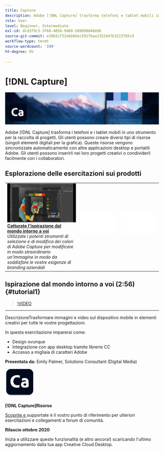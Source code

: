 ```yaml
---
title: Capture
description: Adobe [!DNL Capture] trasforma telefoni e tablet mobili in uno strumento per la raccolta di progetti
role: User
level: Beginner, Intermediate
exl-id: dcd379c5-3f60-4056-9d60-589890d4de66
source-git-commit: e3982cf31ebb0dac5927baa1352447b3222785c9
workflow-type: tm+mt
source-wordcount: '199'
ht-degree: 0%

---
```


# [!DNL Capture]

![Immagine eroe Tutorial](../assets/Capture.jpg)

Adobe [!DNL Capture] trasforma i telefoni e i tablet mobili in uno strumento per la raccolta di progetti. Gli utenti possono creare diversi tipi di risorse (singoli elementi digitali per la grafica).   Queste risorse vengono sincronizzate automaticamente con altre applicazioni desktop e portatili Adobe. Gli utenti possono inserirli nei loro progetti creativi o condividerli facilmente con i collaboratori.

## Esplorazione delle esercitazioni sui prodotti

<table style="table-layout:fixed">
<tr>
 <td>
   <a href="capture.md#tutorial1">
      <img alt="Catturate l'ispirazione dal mondo intorno a voi" src="../assets/capture_palmer_thumbnail.jpg" />
   </a>
    <div>
   <a href="capture.md#tutorial1"><strong>Catturate l'ispirazione dal mondo intorno a voi</strong></a>
    </div>
    <em>Utilizzate i potenti strumenti di selezione e di modifica dei colori di Adobe Capture per modificare in modo straordinario un'immagine in modo da soddisfare le vostre esigenze di branding aziendali</em>
    <br>
  </td>
  <td>
    <img alt="Spaziatore" src="../assets/Whitespacer.png" />
    <div>
    <br>
  </td>
  <td>
    <img alt="Spaziatore" src="../assets/Whitespacer.png" />
    <div>
    <br>
  </td>
</tr>
</table>

## Ispirazione dal mondo intorno a voi (2:56) {#tutorial1}

>[!VIDEO](https://video.tv.adobe.com/v/326825?hidetitle=true)

****
DescrizioneTrasformare immagini e video sul dispositivo mobile in elementi creativi per tutte le vostre progettazioni.

In questa esercitazione imparerai come:
* Design ovunque
* Integrazione con app desktop tramite librerie CC
* Accesso a migliaia di caratteri Adobe

**Presentata da:**
Emily Palmer, Solutions Consultant (Digital Media)

![Acquisisci logo](../assets/ca_appicon_96.png)

**[!DNL Capture]Risorse**

[Scoprite e ](https://helpx.adobe.com/mobile-apps/help/capture-faq.html) supportate è il vostro punto di riferimento per ulteriori esercitazioni e collegamenti a forum di comunità.

**Rilascio ottobre 2020**

Inizia a utilizzare queste funzionalità (e altro ancora!) scaricando l&#39;ultimo aggiornamento dalla tua app Creative Cloud Desktop.
